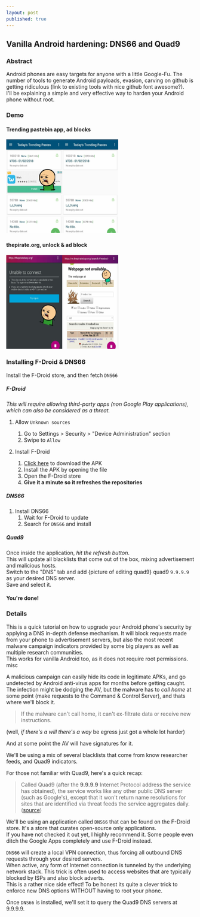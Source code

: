 ```yaml
---
layout: post
published: true
---
```


## Vanilla Android hardening: DNS66 and Quad9


### Abstract
Android phones are easy targets for anyone with a little Google-Fu. The number of tools to generate Android payloads, evasion, carving on github is getting ridiculous (link to existing tools with nice github font awesome?).  
I'll be explaining a simple and very effective way to harden your Android phone without root.

### Demo


#### Trending pastebin app, ad blocks
<img src="https://raw.githubusercontent.com/khast3x/khast3x.github.io/master/assets/demo/pastebin_no_vpn.jpg" width="150" height="250" /><img src="https://raw.githubusercontent.com/khast3x/khast3x.github.io/master/assets/demo/pastebin_vpn.jpg" width="150" height="250" />


#### thepirate.org, unlock & ad block
<img src="https://raw.githubusercontent.com/khast3x/khast3x.github.io/master/assets/demo/tpb_no_vpn.jpg" width="150" height="250" /><img src="https://raw.githubusercontent.com/khast3x/khast3x.github.io/master/assets/demo/tpb_vpn.jpg" width="150" height="250" />

### Installing F-Droid & DNS66

Install the F-Droid store, and then fetch `DNS66`

##### F-Droid

*This will require allowing third-party apps (non Google Play applications), which can also be considered as a threat.*


1. Allow `Unknown sources`
	1. Go to Settings > Security > "Device Administration" section
	1. Swipe to `Allow`

1. Install F-Droid
	1. [Click here](https://f-droid.org/FDroid.apk) to download the APK
	1. Install the APK by opening the file
	1. Open the F-Droid store
	1. **Give it a minute so it refreshes the repositories**

##### DNS66

1. Install DNS66
	1. Wait for F-Droid to update
	1. Search for `DNS66` and install

##### Quad9

Once inside the application, *hit the refresh button*.  
This will update all blacklists that come out of the box, mixing advertisement and malicious hosts.  
Switch to the "DNS" tab and add {picture of editing quad9} quad9 ```9.9.9.9``` as your desired DNS server.  
Save and select it.

#### You're done!


### Details

This is a quick tutorial on how to upgrade your Android phone's security by applying a DNS in-depth defense mechanism. It will block requests made from your phone to advertisement servers, but also the most recent malware campaign indicators provided by some big players as well as multiple research communities.  
This works for vanilla Android too, as it does not require root permissions.  
misc

A malicious campaign can easily hide its code in legitimate APKs, and go undetected by Android anti-virus apps for months before getting caught. The infection might be dodging the AV, but the malware has to *call home* at some point (make requests to the Command & Control Server), and thats where we'll block it.  

> If the malware can't call home, it can't ex-filtrate data or receive new instructions.  

(well, *if there's a will there's a way* be egress just got a whole lot harder)  

And at some point the AV will have signatures for it.  

We'll be using a mix of several blacklists that come from know researcher feeds, and Quad9 indicators.  

For those not familiar with Quad9, here's a quick recap:
> Called Quad9 (after the **9.9.9.9** Internet Protocol address the service has obtained), the service works like any other public DNS server (such as Google's), except that it won't return name resolutions for sites that are identified via threat feeds the service aggregates daily.  ([source](https://arstechnica.com/information-technology/2017/11/new-quad9-dns-service-blocks-malicious-domains-for-everyone/))



We'll be using an application called `DNS66` that can be found on the F-Droid store. It's a store that curates open-source only applications.  
If you have not checked it out yet, I highly recommend it. Some people even ditch the Google Apps completely and use F-Droid instead.  

 `DNS66`  will create a local VPN connection, thus forcing all outbound DNS requests through your desired servers.  
When active, any form of Internet connection is tunneled by the underlying network stack. This trick is often used to access websites that are typically blocked by ISPs and also block adverts.  
This is a rather nice side effect!
To be honest its quite a clever trick to enforce new DNS options WITHOUT having to root your phone.  

Once `DNS66` is installed, we'll set it to query the Quad9 DNS servers at 9.9.9.9.  

